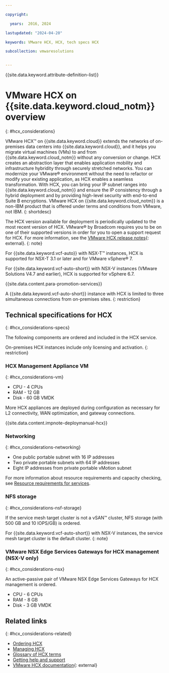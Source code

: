 ```yaml
---

copyright:

  years:  2016, 2024

lastupdated: "2024-04-20"

keywords: VMware HCX, HCX, tech specs HCX

subcollection: vmwaresolutions


---
```


{{site.data.keyword.attribute-definition-list}}

# VMware HCX on {{site.data.keyword.cloud_notm}} overview
{: #hcx_considerations}

VMware HCX™ on {{site.data.keyword.cloud}} extends the networks of on-premises data centers into {{site.data.keyword.cloud}}, and it helps you migrate virtual machines (VMs) to and from {{site.data.keyword.cloud_notm}} without any conversion or change. HCX creates an abstraction layer that enables application mobility and infrastructure hybridity through securely stretched networks. You can modernize your VMware® environment without the need to refactor or modify your existing application, as HCX enables a seamless transformation. With HCX, you can bring your IP subnet ranges into {{site.data.keyword.cloud_notm}} and ensure the IP consistency through a hybrid deployment and by providing high-level security with end-to-end Suite B encryptions. VMware HCX on {{site.data.keyword.cloud_notm}} is a non-IBM product that is offered under terms and conditions from VMware, not IBM.
{: shortdesc}

The HCX version available for deployment is periodically updated to the most recent version of HCX. VMware® by Broadcom requires you to be on one of their supported versions in order for you to open a support request for HCX. For more information, see the [VMware HCX release notes](https://docs.vmware.com/en/search/#/VMware%20HCX%20Release%20Notes){: external}.
{: note}

For {{site.data.keyword.vcf-auto}} with NSX-T™ instances, HCX is supported for NSX-T 3.1 or later and for VMware vSphere® 7.

For {{site.data.keyword.vcf-auto-short}} with NSX-V instances (VMware Solutions V4.7 and earlier), HCX is supported for vSphere 6.7.

{{site.data.content.para-promotion-services}}

A {{site.data.keyword.vcf-auto-short}} instance with HCX is limited to three simultaneous connections from on-premises sites.
{: restriction}

## Technical specifications for HCX
{: #hcx_considerations-specs}

The following components are ordered and included in the HCX service.

On-premises HCX instances include only licensing and activation.
{: restriction}

### HCX Management Appliance VM
{: #hcx_considerations-vm}

* CPU - 4 CPUs
* RAM - 12 GB
* Disk - 60 GB VMDK

More HCX appliances are deployed during configuration as necessary for L2 connectivity, WAN optimization, and gateway connections.

{{site.data.content.impnote-deploymanual-hcx}}

### Networking
{: #hcx_considerations-networking}

* One public portable subnet with 16 IP addresses
* Two private portable subnets with 64 IP addresses
* Eight IP addresses from private portable vMotion subnet

For more information about resource requirements and capacity checking, see [Resource requirements for services](/docs/vmwaresolutions?topic=vmwaresolutions-vc_addingservices#vc_addingservices-resource-requirements).

### NFS storage
{: #hcx_considerations-nsf-storage}

If the service mesh target cluster is not a vSAN™ cluster, NFS storage (with 500 GB and 10 IOPS/GB) is ordered.

For {{site.data.keyword.vcf-auto-short}} with NSX-V instances, the service mesh target cluster is the default cluster.
{: note}

### VMware NSX Edge Services Gateways for HCX management (NSX-V only)
{: #hcx_considerations-nsx}

An active-passive pair of VMware NSX Edge Services Gateways for HCX management is ordered.
* CPU - 6 CPUs
* RAM - 8 GB
* Disk - 3 GB VMDK

## Related links
{: #hcx_considerations-related}

* [Ordering HCX](/docs/vmwaresolutions?topic=vmwaresolutions-hcx_ordering)
* [Managing HCX](/docs/vmwaresolutions?topic=vmwaresolutions-managinghcx)
* [Glossary of HCX terms](/docs/vmwaresolutions?topic=vmwaresolutions-hcx_glossary)
* [Getting help and support](/docs/vmwaresolutions?topic=vmwaresolutions-trbl_support)
* [VMware HCX documentation](https://docs.vmware.com/en/VMware-HCX/index.html){: external}
